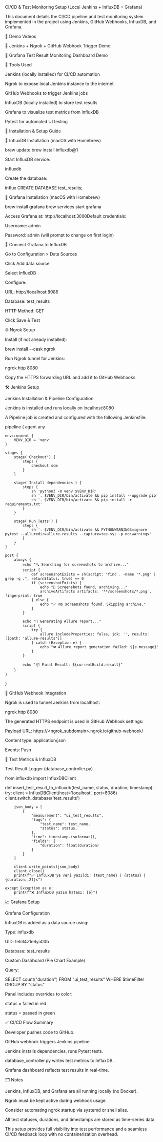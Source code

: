 CI/CD & Test Monitoring Setup (Local Jenkins + InfluxDB + Grafana)

This document details the CI/CD pipeline and test monitoring system implemented in the project using Jenkins, GitHub Webhooks, InfluxDB, and Grafana.

🎥 Demo Videos

🔗 Jenkins + Ngrok + GitHub Webhook Trigger Demo

🔗 Grafana Test Result Monitoring Dashboard Demo

🧰 Tools Used

Jenkins (locally installed) for CI/CD automation

Ngrok to expose local Jenkins instance to the internet

GitHub Webhooks to trigger Jenkins jobs

InfluxDB (locally installed) to store test results

Grafana to visualize test metrics from InfluxDB

Pytest for automated UI testing

🔧 Installation & Setup Guide

📂 InfluxDB Installation (macOS with Homebrew)

brew update
brew install influxdb@1

Start InfluxDB service:

influxdb

Create the database:

influx
CREATE DATABASE test_results;

📂 Grafana Installation (macOS with Homebrew)

brew install grafana
brew services start grafana

Access Grafana at: http://localhost:3000Default credentials:

Username: admin

Password: admin (will prompt to change on first login)

🔗 Connect Grafana to InfluxDB

Go to Configuration > Data Sources

Click Add data source

Select InfluxDB

Configure:

URL: http://localhost:8086

Database: test_results

HTTP Method: GET

Click Save & Test

🌐 Ngrok Setup

Install (if not already installed):

brew install --cask ngrok

Run Ngrok tunnel for Jenkins:

ngrok http 8080

Copy the HTTPS forwarding URL and add it to GitHub Webhooks.

🛠️ Jenkins Setup

Jenkins Installation & Pipeline Configuration

Jenkins is installed and runs locally on localhost:8080

A Pipeline job is created and configured with the following Jenkinsfile:

pipeline {
    agent any

    environment {
        VENV_DIR = 'venv'
    }

    stages {
        stage('Checkout') {
            steps {
                checkout scm
            }
        }

        stage('Install dependencies') {
            steps {
                sh 'python3 -m venv $VENV_DIR'
                sh '. $VENV_DIR/bin/activate && pip install --upgrade pip'
                sh '. $VENV_DIR/bin/activate && pip install -r requirements.txt'
            }
        }

        stage('Run Tests') {
            steps {
                sh '. $VENV_DIR/bin/activate && PYTHONWARNINGS=ignore pytest --alluredir=allure-results --capture=tee-sys -p no:warnings'
            }
        }
    }

    post {
        always {
            echo "🔍 Searching for screenshots to archive..."
            script {
                def screenshotExists = sh(script: "find . -name '*.png' | grep -q .", returnStatus: true) == 0
                if (screenshotExists) {
                    echo "📸 Screenshots found, archiving..."
                    archiveArtifacts artifacts: '**/screenshots/*.png', fingerprint: true
                } else {
                    echo "✅ No screenshots found. Skipping archive."
                }
            }

            echo "🧾 Generating Allure report..."
            script {
                try {
                    allure includeProperties: false, jdk: '', results: [[path: 'allure-results']]
                } catch (Exception e) {
                    echo "❌ Allure report generation failed: ${e.message}"
                }
            }

            echo "📦 Final Result: ${currentBuild.result}"
        }
    }
}

🔁 GitHub Webhook Integration

Ngrok is used to tunnel Jenkins from localhost:

ngrok http 8080

The generated HTTPS endpoint is used in GitHub Webhook settings:

Payload URL: https://<ngrok_subdomain>.ngrok.io/github-webhook/

Content type: application/json

Events: Push

🧪 Test Metrics & InfluxDB

Test Result Logger (database_controller.py)

from influxdb import InfluxDBClient

def insert_test_result_to_influxdb(test_name, status, duration, timestamp):
    try:
        client = InfluxDBClient(host='localhost', port=8086)
        client.switch_database('test_results')

        json_body = [
            {
                "measurement": "ui_test_results",
                "tags": {
                    "test_name": test_name,
                    "status": status,
                },
                "time": timestamp.isoformat(),
                "fields": {
                    "duration": float(duration)
                }
            }
        ]

        client.write_points(json_body)
        client.close()
        print(f"✅ InfluxDB'ye veri yazıldı: {test_name} | {status} | {duration:.2f}s")

    except Exception as e:
        print(f"❌ InfluxDB yazım hatası: {e}")

📈 Grafana Setup

Grafana Configuration

InfluxDB is added as a data source using:

Type: influxdb

UID: feh34z1n6yo00b

Database: test_results

Custom Dashboard (Pie Chart Example)

Query:

SELECT count("duration") FROM "ui_test_results" WHERE $timeFilter GROUP BY "status"

Panel includes overrides to color:

status = failed in red

status = passed in green

✅ CI/CD Flow Summary

Developer pushes code to GitHub.

GitHub webhook triggers Jenkins pipeline.

Jenkins installs dependencies, runs Pytest tests.

database_controller.py writes test metrics to InfluxDB.

Grafana dashboard reflects test results in real-time.

🗂️ Notes

Jenkins, InfluxDB, and Grafana are all running locally (no Docker).

Ngrok must be kept active during webhook usage.

Consider automating ngrok startup via systemd or shell alias.

All test statuses, durations, and timestamps are stored as time-series data.

This setup provides full visibility into test performance and a seamless CI/CD feedback loop with no containerization overhead.